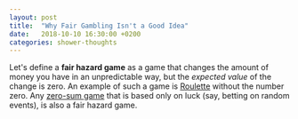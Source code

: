 ```yaml
---
layout: post
title:  "Why Fair Gambling Isn't a Good Idea"
date:   2018-10-10 16:30:00 +0200
categories: shower-thoughts
---
```


Let's define a **fair hazard game** as a game that changes the amount of money
you have in an unpredictable way, but the *expected value* of the change is zero.
An example of such a game is [Roulette](https://en.wikipedia.org/wiki/Roulette)
without the number zero. Any [zero-sum game](https://en.wikipedia.org/wiki/Zero-sum_game)
that is based only on luck (say, betting on random events), is also a fair hazard game.
